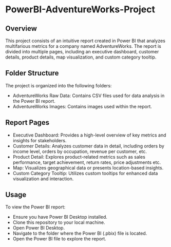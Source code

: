 # PowerBI-AdventureWorks-Project

## Overview
This project consists of an intuitive report created in Power BI that analyzes multifarious metrics for a company named AdventureWorks. The report is divided into multiple pages, including an executive dashboard, customer details, product details, map visualization, and custom category tooltip.

## Folder Structure
The project is organized into the following folders:

- AdventureWorks Raw Data: Contains CSV files used for data analysis in the Power BI report.
- AdventureWorks Images: Contains images used within the report.

## Report Pages
- Executive Dashboard: Provides a high-level overview of key metrics and insights for stakeholders.
- Customer Details: Analyzes customer data in detail, including orders by income level, orders by occupation, revenue per customer, etc.
- Product Detail: Explores product-related metrics such as sales performance, target achievement, return rates, price adjustments etc.
- Map: Visualizes geographical data or presents location-based insights.
- Custom Category Tooltip: Utilizes custom tooltips for enhanced data visualization and interaction.

## Usage
To view the Power BI report:

- Ensure you have Power BI Desktop installed.
- Clone this repository to your local machine.
- Open Power BI Desktop.
- Navigate to the folder where the Power BI (.pbix) file is located.
- Open the Power BI file to explore the report.
